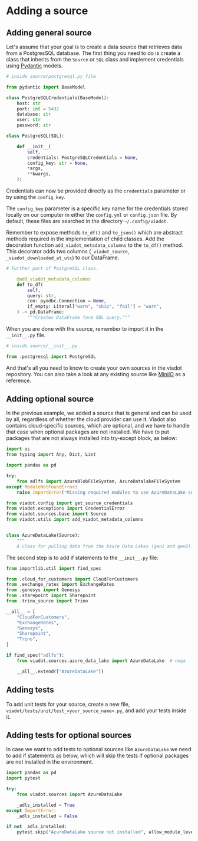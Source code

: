 # Adding a source

## Adding general source
Let's assume that your goal is to create a data source that retrieves data from a PostgresSQL database. The first thing you need to do is create a class that inherits from the `Source` or `SQL` class and implement credentials using [Pydantic](https://medium.com/mlearning-ai/improve-your-data-models-with-pydantic-f9f10ca66f26) models.

```python
# inside source/postgresql.py file

from pydantic import BaseModel

class PostgreSQLCredentials(BaseModel):
    host: str
    port: int = 5432
    database: str
    user: str
    password: str

class PostgreSQL(SQL):

    def __init__(
        self,
        credentials: PostgreSQLCredentials = None,
        config_key: str = None,
        *args,
        **kwargs,
    ):
```

Credentials can now be provided directly as the `credentials` parameter or by using the `config_key`.

The `config_key` parameter  is a specific key name for the credentials stored locally on our computer in either the `config.yml` or `config.json` file. By default, these files are searched in the directory `~/.config/viadot`. 

Remember to expose methods `to_df()` and `to_json()` which are abstract methods required in the implementation of child classes. Add the decoration function `add_viadot_metadata_columns` to the `to_df()` method. This decorator adds two columns (`_viadot_source`, `_viadot_downloaded_at_utc`) to our DataFrame.

```python
# Further part of PostgreSQL class.

    @add_viadot_metadata_columns
    def to_df(
        self,
        query: str,
        con: pyodbc.Connection = None,
        if_empty: Literal["warn", "skip", "fail"] = "warn",
    ) -> pd.DataFrame:
        """Creates DataFrame form SQL query."""
```

When you are done with the source, remember to import it in the `__init__.py` file. 

```python
# inside source/__init__.py

from .postgresql import PostgreSQL
```

And that's all you need to know to create your own sources in the viadot repository. You can also take a look at any existing source like [MiniIO](https://github.com/dyvenia/viadot/blob/2.0/src/viadot/sources/minio.py) as a reference. 

## Adding optional source

In the previous example, we added a source that is general and can be used by all, regardless of whether the cloud provider can use it. Viadot also contains cloud-specific sources, which are optional, and we have to handle that case when optional packages are not installed. We have to put packages that are not always installed into try-except block, as below:

```python
import os
from typing import Any, Dict, List

import pandas as pd

try:
    from adlfs import AzureBlobFileSystem, AzureDatalakeFileSystem
except ModuleNotFoundError:
    raise ImportError("Missing required modules to use AzureDataLake source.")

from viadot.config import get_source_credentials
from viadot.exceptions import CredentialError
from viadot.sources.base import Source
from viadot.utils import add_viadot_metadata_columns


class AzureDataLake(Source):
    """
    A class for pulling data from the Azure Data Lakes (gen1 and gen2).
```

The second step is to add if statements to the `__init__.py` file:

```python
from importlib.util import find_spec

from .cloud_for_customers import CloudForCustomers
from .exchange_rates import ExchangeRates
from .genesys import Genesys
from .sharepoint import Sharepoint
from .trino_source import Trino

__all__ = [
    "CloudForCustomers",
    "ExchangeRates",
    "Genesys",
    "Sharepoint",
    "Trino",
]

if find_spec("adlfs"):
    from viadot.sources.azure_data_lake import AzureDataLake  # noqa

    __all__.extend(["AzureDataLake"])
```

## Adding tests
To add unit tests for your source, create a new file, `viadot/tests/unit/test_<your_source_name>.py`, and add your tests inside it.

## Adding tests for optional sources

In case we want to add tests to optional sources like `AzureDataLake` we need to add if statements as below,  which will skip the tests if optional packages are not installed in the environment.

```python
import pandas as pd
import pytest

try:
    from viadot.sources import AzureDataLake

    _adls_installed = True
except ImportError:
    _adls_installed = False

if not _adls_installed:
    pytest.skip("AzureDataLake source not installed", allow_module_level=True)

```
